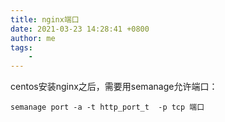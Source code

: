 ```yaml
---
title: nginx端口
date: 2021-03-23 14:28:41 +0800
author: me
tags:
    - 
---
```


centos安装nginx之后，需要用semanage允许端口：
```
semanage port -a -t http_port_t  -p tcp 端口
```
